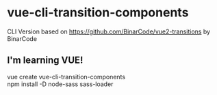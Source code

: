 # vue-cli-transition-components
CLI Version based on https://github.com/BinarCode/vue2-transitions by BinarCode

I'm learning VUE!
-----------------
vue create vue-cli-transition-components<br>
npm install -D node-sass sass-loader